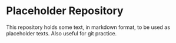 # Placeholder Repository

This repository holds some text, in markdown format, to be used as placeholder texts. Also useful for git practice.